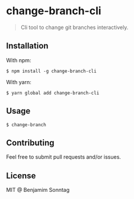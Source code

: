 # change-branch-cli

> Cli tool to change git branches interactively.

## Installation

With npm:

```
$ npm install -g change-branch-cli
```

With yarn:

```
$ yarn global add change-branch-cli
```

## Usage

```
$ change-branch
```

## Contributing

Feel free to submit pull requests and/or issues.

## License

MIT @ Benjamim Sonntag
